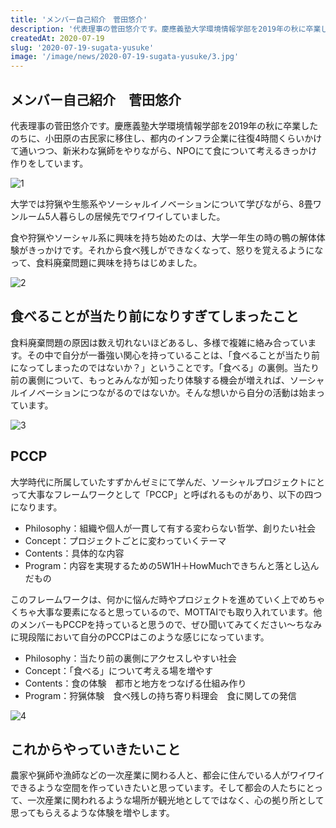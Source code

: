```yaml
---
title: 'メンバー自己紹介　菅田悠介'
description: '代表理事の菅田悠介です。慶應義塾大学環境情報学部を2019年の秋に卒業したのちに、小田原の古民家に移住し、都内のインフラ企業に往復4時間くらいかけて通いつつ、新米わな猟師をやりながら、NPOにて食について考えるきっかけ作りをしています。'
createdAt: 2020-07-19
slug: '2020-07-19-sugata-yusuke'
image: '/image/news/2020-07-19-sugata-yusuke/3.jpg'
---
```


## メンバー自己紹介　菅田悠介

代表理事の菅田悠介です。慶應義塾大学環境情報学部を2019年の秋に卒業したのちに、小田原の古民家に移住し、都内のインフラ企業に往復4時間くらいかけて通いつつ、新米わな猟師をやりながら、NPOにて食について考えるきっかけ作りをしています。

![1](/image/news/2020-07-19-sugata-yusuke/1.jpg)

大学では狩猟や生態系やソーシャルイノベーションについて学びながら、8畳ワンルーム5人暮らしの居候先でワイワイしていました。

食や狩猟やソーシャル系に興味を持ち始めたのは、大学一年生の時の鴨の解体体験がきっかけです。それから食べ残しができなくなって、怒りを覚えるようになって、食料廃棄問題に興味を持ちはじめました。

![2](/image/news/2020-07-19-sugata-yusuke/2.jpg)

## 食べることが当たり前になりすぎてしまったこと

食料廃棄問題の原因は数え切れないほどあるし、多様で複雑に絡み合っています。その中で自分が一番強い関心を持っていることは、「食べることが当たり前になってしまったのではないか？」ということです。「食べる」の裏側。当たり前の裏側について、もっとみんなが知ったり体験する機会が増えれば、ソーシャルイノベーションにつながるのではないか。そんな想いから自分の活動は始まっています。

![3](/image/news/2020-07-19-sugata-yusuke/3.jpg)

## PCCP

大学時代に所属していたすずかんゼミにて学んだ、ソーシャルプロジェクトにとって大事なフレームワークとして「PCCP」と呼ばれるものがあり、以下の四つになります。

* Philosophy：組織や個人が一貫して有する変わらない哲学、創りたい社会
* Concept：プロジェクトごとに変わっていくテーマ
* Contents：具体的な内容
* Program：内容を実現するための5W1H＋HowMuchできちんと落とし込んだもの

このフレームワークは、何かに悩んだ時やプロジェクトを進めていく上でめちゃくちゃ大事な要素になると思っているので、MOTTAIでも取り入れています。他のメンバーもPCCPを持っていると思うので、ぜひ聞いてみてください〜ちなみに現段階において自分のPCCPはこのような感じになっています。

* Philosophy：当たり前の裏側にアクセスしやすい社会
* Concept：「食べる」について考える場を増やす
* Contents：食の体験　都市と地方をつなげる仕組み作り
* Program：狩猟体験　食べ残しの持ち寄り料理会　食に関しての発信

![4](/image/news/2020-07-19-sugata-yusuke/4.jpg)

## これからやっていきたいこと

農家や猟師や漁師などの一次産業に関わる人と、都会に住んでいる人がワイワイできるような空間を作っていきたいと思っています。そして都会の人たちにとって、一次産業に関われるような場所が観光地としてではなく、心の拠り所として思ってもらえるような体験を増やします。
